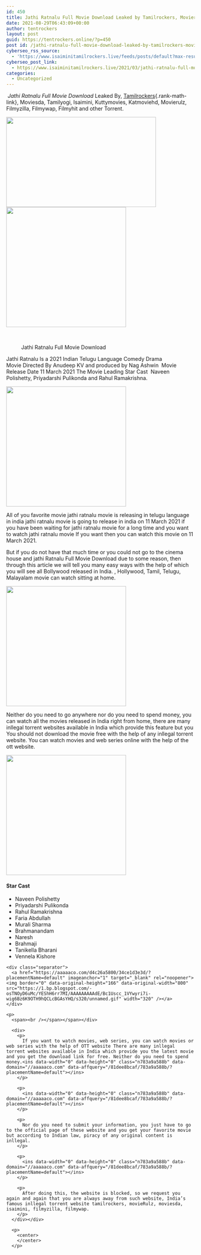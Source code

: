 ```yaml
---
id: 450
title: Jathi Ratnalu Full Movie Download Leaked by Tamilrockers, Movierulz
date: 2021-08-29T06:43:09+00:00
author: tentrockers
layout: post
guid: https://tentrockers.online/?p=450
post id: /jathi-ratnalu-full-movie-download-leaked-by-tamilrockers-movierulz/
cyberseo_rss_source:
  - 'https://www.isaiminitamilrockers.live/feeds/posts/default?max-results=150&start-index=151'
cyberseo_post_link:
  - https://www.isaiminitamilrockers.live/2021/03/jathi-ratnalu-full-movie-download.html
categories:
  - Uncategorized
---
```

<meta content="&nbsp; Jathi Ratnalu Full Movie Download &nbsp;Leaked By, &nbsp; Tamilrockers , Moviesda, Tamilyogi, Isaimini, Kuttymovies, Katmoviehd, Movierulz, Filmyzil..." name="twitter:description" />

  


<center>
</center>

  
<ins data-width="0" data-height="0" class="n783a9a588b" data-domain="//aaaaaco.com" data-affquery="/81dee8bcaf/783a9a588b/?placementName=default"></ins>

&nbsp;_<span>Jathi Ratnalu Full Movie Download</span>_<span>&nbsp;Leaked By,</span><span>&nbsp;</span>[Tamilrockers](http://www.tamilrockers.co.nz/){.rank-math-link}<span>, Moviesda, Tamilyogi, Isaimini, Kuttymovies, Katmoviehd, Movierulz, Filmyzilla, Filmywap, Filmyhit and other Torrent.</span><ins data-width="0" data-height="0" class="n783a9a588b" data-domain="//aaaaaco.com" data-affquery="/81dee8bcaf/783a9a588b/?placementName=default"></ins>

<ins data-width="0" data-height="0" class="n783a9a588b" data-domain="//aaaaaco.com" data-affquery="/81dee8bcaf/783a9a588b/?placementName=default"></ins>

<div class="separator">
  <a href="https://1.bp.blogspot.com/-SMxKa3fscj8/YESgk-O1AjI/AAAAAAAAAco/i6k44V52jB8cqEWcZLjhWpN1TIlcfscCgCLcBGAsYHQ/s1200/600d078b650d8.jpg" imageanchor="1"><img loading="lazy" border="0" data-original-height="900" data-original-width="1200" height="240" src="https://1.bp.blogspot.com/-SMxKa3fscj8/YESgk-O1AjI/AAAAAAAAAco/i6k44V52jB8cqEWcZLjhWpN1TIlcfscCgCLcBGAsYHQ/w400-h240/600d078b650d8.jpg" width="400" /></a>
</div>



<div class="separator">
  <a href="https://aaaaaco.com/d4c26a5800/34ce1d3e3d/?placementName=default" imageanchor="1" target="_blank" rel="noopener"><img border="0" data-original-height="166" data-original-width="800" src="https://1.bp.blogspot.com/-ieOl1Srt-y8/YESgyq1AoZI/AAAAAAAAAcs/urtNaDkoXv0RCPWHWREgOAjnJJu6XLgywCLcBGAsYHQ/s320/unnamed.gif" width="320" /></a>
</div>

<span><br /></span><ins data-width="0" data-height="0" class="n783a9a588b" data-domain="//aaaaaco.com" data-affquery="/81dee8bcaf/783a9a588b/?placementName=default"></ins>

<div>
  <figure class="wp-block-image size-large"><figcaption>Jathi Ratnalu Full Movie Download</figcaption></figure> 
  
  <p>
    Jathi Ratnalu Is a 2021 Indian Telugu Language Comedy Drama Movie&nbsp;<span>Directed By&nbsp;Anudeep KV</span>&nbsp;and produced by&nbsp;<span>Nag Ashwin</span>&nbsp; Movie Release Date&nbsp;<span>11 March 2021</span>&nbsp;The Movie Leading Star Cast &nbsp;Naveen Polishetty,&nbsp;Priyadarshi Pulikonda&nbsp;and&nbsp;Rahul Ramakrishna.<ins data-width="0" data-height="0" class="n783a9a588b" data-domain="//aaaaaco.com" data-affquery="/81dee8bcaf/783a9a588b/?placementName=default"></ins>
  </p>
  
  <div class="separator">
    <a href="https://aaaaaco.com/d4c26a5800/34ce1d3e3d/?placementName=default" imageanchor="1" target="_blank" rel="noopener"><img border="0" data-original-height="166" data-original-width="800" src="https://1.bp.blogspot.com/-2Piv3YCfZwo/YESg57-P_TI/AAAAAAAAAc0/1DL7AZ8hsco7pSqlog-GHcGwMTAwRY9EwCLcBGAsYHQ/s320/unnamed.gif" width="320" /></a>
  </div>
  
  <p>
    All of you favorite movie jathi ratnalu movie is releasing in telugu language in india jathi ratnalu movie is going to release in india on 11 March 2021 if you have been waiting for jathi ratnalu movie for a long time and you want to watch jathi ratnalu movie If you want then you can watch this movie on 11 March 2021.<ins data-width="0" data-height="0" class="n783a9a588b" data-domain="//aaaaaco.com" data-affquery="/81dee8bcaf/783a9a588b/?placementName=default"></ins>
  </p>
  
  <p>
    <ins data-width="0" data-height="0" class="n783a9a588b" data-domain="//aaaaaco.com" data-affquery="/81dee8bcaf/783a9a588b/?placementName=default"></ins>
  </p>
  
  <p>
    But if you do not have that much time or you could not go to the cinema house and&nbsp;<span>jathi Ratnalu Full Movie Download</span>&nbsp;due to some reason, then through this article we will tell you many easy ways with the help of which you will see all Bollywood released in India. , Hollywood, Tamil, Telugu, Malayalam movie can watch sitting at home.<ins data-width="0" data-height="0" class="n783a9a588b" data-domain="//aaaaaco.com" data-affquery="/81dee8bcaf/783a9a588b/?placementName=default"></ins>
  </p>
  
  <div class="separator">
    <a href="https://aaaaaco.com/d4c26a5800/34ce1d3e3d/?placementName=default" imageanchor="1" target="_blank" rel="noopener"><img border="0" data-original-height="166" data-original-width="800" src="https://1.bp.blogspot.com/-FsIi_gGr2oA/YESg9_D1D4I/AAAAAAAAAc4/zFyKZ7itZtsN5NBCSudO0dmlwBDIGJVoQCLcBGAsYHQ/s320/unnamed.gif" width="320" /></a>
  </div>
  
  <p>
    Neither do you need to go anywhere nor do you need to spend money, you can watch all the movies released in India right from home, there are many inllegal torrent websites available in India which provide this feature but you You should not download the movie free with the help of any inllegal torrent website. You can watch movies and web series online with the help of the ott website.
  </p>
  
  <div class="separator">
    <a href="https://aaaaaco.com/d4c26a5800/34ce1d3e3d/?placementName=default" imageanchor="1" target="_blank" rel="noopener"><img border="0" data-original-height="166" data-original-width="800" src="https://1.bp.blogspot.com/-6WgcjAI_MPA/YEShBRaN1EI/AAAAAAAAAc8/aqsJJ-Ao_BYIsERIKErKP3VklhIsdN1GwCLcBGAsYHQ/s320/unnamed.gif" width="320" /></a>
  </div>
  
  <p>
  </p>
  
  <h4>
    <span class="ez-toc-section" id="Star_Cast"></span><span>Star Cast&nbsp;</span><span class="ez-toc-section-end"></span>
  </h4>
  
  <ul>
    <li>
      Naveen Polishetty&nbsp;
    </li>
    <li>
      Priyadarshi Pulikonda
    </li>
    <li>
      Rahul Ramakrishna
    </li>
    <li>
      Faria Abdullah&nbsp;
    </li>
    <li>
      Murali Sharma
    </li>
    <li>
      Brahmanandam&nbsp;
    </li>
    <li>
      Naresh
    </li>
    <li>
      Brahmaji
    </li>
    <li>
      Tanikella Bharani
    </li>
    <li>
      Vennela Kishore
    </li>
  </ul>
  
  <div>
    <span></p> 
    
    <div class="separator">
      <a href="https://aaaaaco.com/d4c26a5800/34ce1d3e3d/?placementName=default" imageanchor="1" target="_blank" rel="noopener"><img border="0" data-original-height="166" data-original-width="800" src="https://1.bp.blogspot.com/-osTNOyD6uMc/YEShH6rr7MI/AAAAAAAAAdE/Bc1Uscc_1VYwyri7i-wig6Bz6K9OTH9hQCLcBGAsYHQ/s320/unnamed.gif" width="320" /></a>
    </div>
    
    <p>
      <span><br /></span></span></div> 
      
      <div>
        <p>
          If you want to watch movies, web series, you can watch movies or web series with the help of OTT website There are many inllegal torrent websites available in India which provide you the latest movie and you get the download link for free. Neither do you need to spend money.<ins data-width="0" data-height="0" class="n783a9a588b" data-domain="//aaaaaco.com" data-affquery="/81dee8bcaf/783a9a588b/?placementName=default"></ins>
        </p>
        
        <p>
          <ins data-width="0" data-height="0" class="n783a9a588b" data-domain="//aaaaaco.com" data-affquery="/81dee8bcaf/783a9a588b/?placementName=default"></ins>
        </p>
        
        <p>
          Nor do you need to submit your information, you just have to go to the official page of these website and you get your favorite movie but according to Indian law, piracy of any original content is inllegal.
        </p>
        
        <p>
          <ins data-width="0" data-height="0" class="n783a9a588b" data-domain="//aaaaaco.com" data-affquery="/81dee8bcaf/783a9a588b/?placementName=default"></ins>
        </p>
        
        <p>
          After doing this, the website is blocked, so we request you again and again that you are always away from such website, India’s famous inllegal torrent website tamilrockers, movieRulz, moviesda, isaimini, filmyzilla, filmywap.
        </p>
      </div></div> 
      
      <p>
        <center>
        </center>
      </p>